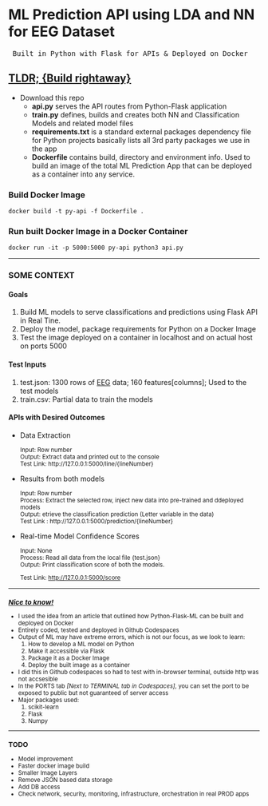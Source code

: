 # ML Prediction API using LDA and NN for EEG Dataset

<pre> Built in Python with Flask for APIs & Deployed on Docker </pre>

## <strong><u>TLDR; {Build rightaway}</u></strong>

- Download this repo
  - <b>api.py</b> serves the API routes from Python-Flask application
  - <b>train.py</b> defines, builds and creates both NN and Classification Models and related model files
  - <b>requirements.txt</b> is a standard external packages dependency file for Python projects basically lists all 3rd party packages we use in the app
  - <b>Dockerfile</b> contains build, directory and environment info. Used to build an image of the total ML Prediction App that can be deployed as a container into any service.

### <strong>Build Docker Image</strong>

<code>docker build -t py-api -f Dockerfile .</code>

### <strong>Run built Docker Image in a Docker Container</strong>

<code>docker run -it -p 5000:5000 py-api python3 api.py</code>

---

### SOME CONTEXT

#### <strong>Goals</strong>

1. Build ML models to serve classifications and predictions using Flask API in Real Tine.
2. Deploy the model, package requirements for Python on a Docker Image
3. Test the image deployed on a container in localhost and on actual host on ports 5000

#### <strong>Test Inputs</strong>

1. test.json: 1300 rows of <a href="https://en.m.wikipedia.org/wiki/EEG_analysis">EEG</a> data; 160 features[columns]; Used to the test models
2. train.csv: Partial data to train the models

#### <strong>APIs with Desired Outcomes</strong>

- Data Extraction

    <small>
    Input: Row number <br>
    Output: Extract data and printed out to the console <br>
    Test Link: <a>http://127.0.0.1:5000/line/{lineNumber}</a>
    </small>

- Results from both models

    <small>
    Input: Row number <br>
    Process: Extract the selected row, inject new data into pre-trained and ddeployed models <br>
    Output: etrieve the classification prediction (Letter variable in the data)
    <br>
    Test Link : <a>http://127.0.0.1:5000/prediction/{lineNumber}</a>
    </small>

- Real-time Model Confidence Scores

    <small>
    Input: None <br>
    Process: Read all data from the local file {test.json} <br>
    Output: Print classification score of both the models. <br>

    Test Link: <a><http://127.0.0.1:5000/score></a>
    </snall>

---

### <u><i>Nice to know!</i></u>

- I used the idea from an article that outlined how Python-Flask-ML can be built and deployed on Docker
- Entirely coded, tested and deployed in Github Codespaces
- Output of ML may have extreme errors, which is not our focus, as we look to learn:
    1. How to develop a ML model on Python
    2. Make it accessible via Flask
    3. Package it as a Docker Image
    4. Deploy the built image as a container
- I did this in Github codespaces so had to test with in-browser terminal, outside http was not accsesible
- In the PORTS tab <i>[Next to TERMINAL tab in Codespaces]</i>, you can set the port to be exposed to public but not guaranteed of server access
- Major packages used:
    1. scikit-learn
    2. Flask
    3. Numpy

---

### TODO

- Model improvement
- Faster docker image build
- Smaller Image Layers
- Remove JSON based data storage
- Add DB access
- Check network, security, monitoring, infrastructure, orchestration in real PROD apps
